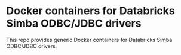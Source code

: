# Docker containers for Databricks Simba ODBC/JDBC drivers

This repo provides generic Docker containers for Databricks Simba ODBC/JDBC drivers.

